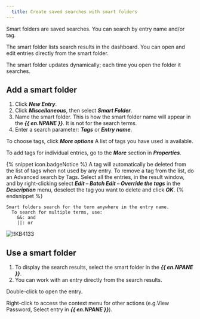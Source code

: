 ```yaml
---
  title: Create saved searches with smart folders
---
```

Smart folders are saved searches. You can search by entry name and/or tag.

The smart folder lists search results in the dashboard. You can open and edit entries directly from the smart folder.

The smart folder updates dynamically; each time you open the folder it searches.

## Add a smart folder

1. Click ***New Entry***.
1. Click ***Miscellaneous***, then select ***Smart Folder***.
1. Name the smart folder. This is how the smart folder name will appear in the ***{{ en.NPANE }}***. It is not for the search terms.
1. Enter a search parameter: ***Tags*** or ***Entry name***.

To choose tags, click ***More options*** A list of tags you have used is available.

To add tags for individual entries, go to the ***More*** section in ***Properties***.

{% snippet icon.badgeNotice %}
A tag will automatically be deleted from the list of tags when not used by any entry. To remove a tag from the list, do an Advanced search by Tags. Select all the entries, in the result window, and by right-clicking select ***Edit – Batch Edit – Override the tags*** in the ***Description*** menu, deselect the tag you want to delete and click ***OK***.
{% endsnippet %}

```
Smart folders search for the term anywhere in the entry name.  
  To search for multiple terms, use:  
    &&: and  
    ||: or  
```

![!!KB4133](https://webdevolutions.azureedge.net/docs/en/kb/KB4133.png)

## Use a smart folder

1. To display the search results, select the smart folder in the ***{{ en.NPANE }}***.
1. You can work with an entry directly from the search results.

Double-click to open the entry.

Right-click to access the context menu for other actions (e.g.View Password, Select entry in ***{{ en.NPANE }}***).